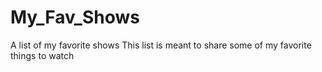 # My_Fav_Shows
A list of my favorite shows
This list is meant to share some of my favorite things to watch

